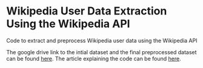 # Wikipedia User Data Extraction Using the Wikipedia API
Code to extract and preprocess Wikipedia user data using the Wikipedia API

The google drive link to the intial dataset and the final preprocessed dataset can be found <a href="https://drive.google.com/drive/folders/12umwoSE8XIw8iXSteSVxy7BVmgylxP74?usp=sharing" target="_blank">here</a>. The article explaining the code can be found <a href="https://ruthussanketh.medium.com/wikipedia-user-data-extraction-and-preprocessing-45af30642067" target="_blank">here</a>.

